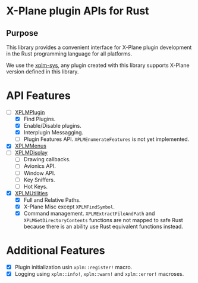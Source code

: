 # X-Plane plugin APIs for Rust

## Purpose

This library provides a convenient interface for X-Plane plugin development in the Rust programming language for all platforms.

We use the [xplm-sys](https://github.com/artemkorobko/xplm-sys), any plugin created with this library
supports X-Plane version defined in this library.

# API Features

- [ ] [XPLMPlugin](https://developer.x-plane.com/sdk/XPLMPlugin)
    - [X] Find Plugins.
    - [X] Enable/Disable plugins.
    - [X] Interplugin Messagging.
    - [ ] Plugin Features API. `XPLMEnumerateFeatures` is not yet implemented.
- [X] [XPLMMenus](https://developer.x-plane.com/sdk/XPLMMenus)
- [ ] [XPLMDisplay](https://developer.x-plane.com/sdk/XPLMDisplay)
    - [ ] Drawing callbacks.
    - [ ] Avionics API.
    - [ ] Window API.
    - [ ] Key Sniffers.
    - [ ] Hot Keys.
- [X] [XPLMUtilities](https://developer.x-plane.com/sdk/XPLMUtilities)
    - [X] Full and Relative Paths.  
    - [X] X-Plane Misc except `XPLMFindSymbol`.  
    - [X] Command management.
`XPLMExtractFileAndPath` and `XPLMGetDirectoryContents` functions are not mapped to safe Rust because there is an ability use Rust equivalent functions instead.

# Additional Features

- [X] Plugin initialization usin `xplm::register!` macro.
- [X] Logging using `xplm::info!`, `xplm::warn!` and `xplm::error!` macroses.

